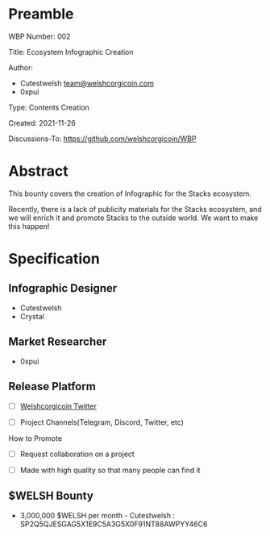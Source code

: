 Preamble
========
WBP Number: 002

Title: Ecosystem Infographic Creation

Author: 
* Cutestwelsh team@welshcorgicoin.com
* 0xpui

Type: Contents Creation

Created: 2021-11-26

Discussions-To: https://github.com/welshcorgicoin/WBP

Abstract
========
This bounty covers the creation of Infographic for the Stacks ecosystem. 

Recently, there is a lack of publicity materials for the Stacks ecosystem, and we will enrich it and promote Stacks to the outside world. We want to make this happen!

Specification
=============
Infographic Designer
----------
* Cutestwelsh
* Crystal

Market Researcher
-----------------
* 0xpui

Release Platform
--------------------

- [ ] [Welshcorgicoin Twitter](https://twitter.com/welshcorgi_coin)

- [ ] Project Channels(Telegram, Discord, Twitter, etc)

How to Promote

- [ ] Request collaboration on a project

- [ ] Made with high quality so that many people can find it

$WELSH Bounty
-------------
* 3,000,000 $WELSH per month - Cutestwelsh : SP2Q5QJESGAG5X1E9C5A3G5X0F91NT88AWPYY46C6

